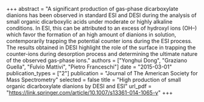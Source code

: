+++
abstract = "A significant production of gas-phase dicarboxylate dianions has been observed in standard ESI and DESI during the analysis of small organic dicarboxylic acids under moderate or highly alkaline conditions. In ESI, this can be attributed to an excess of hydroxyl ions (OH–) which favor the formation of an high amount of dianions in solution, contemporarily trapping the potential counter ions during the ESI process. The results obtained in DESI highlight the role of the surface in trapping the counter-ions during desorption process and determining the ultimate nature of the observed gas-phase ions."
authors = ["Yonghui Dong", "Graziano Guella", "Fulvio Mattivi", "Pietro Franceschi"]
date = "2015-03-01"
publication_types = ["2"]
publication = "Journal of The American Society for Mass Spectrometry"
selected = false
title = "High production of small organic dicarboxylate dianions by DESI and ESI"
url_pdf = "https://link.springer.com/article/10.1007/s13361-014-1065-y"
+++
